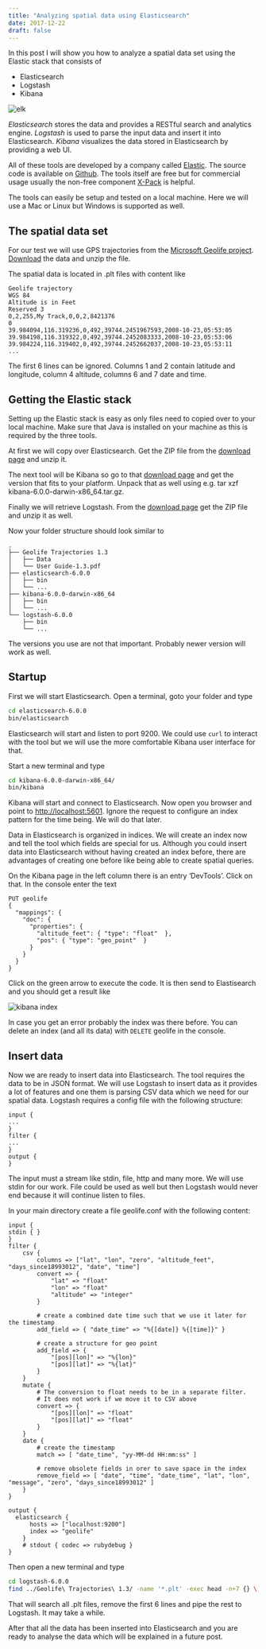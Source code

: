 ```yaml
---
title: "Analyzing spatial data using Elasticsearch"
date: 2017-12-22
draft: false
---
```


In this post I will show you how to analyze a spatial data set using the Elastic stack that consists of

* Elasticsearch
* Logstash
* Kibana

![elk](/images/posts/20171222_analyzing_spatial_data_using_elasticsearch/elk.png)


*Elasticsearch* stores the data and provides a RESTful search and analytics engine. *Logstash* is used to parse the input data and insert it into Elasticsearch. *Kibana* visualizes the data stored in Elasticsearch by providing a web UI.

All of these tools are developed by a company called [Elastic](https://www.elastic.co/). The source code is available on [Github](https://github.com/elastic). The tools itself are free but for commercial usage usually the non-free component [X-Pack](https://www.elastic.co/de/products/x-pack) is helpful.

The tools can easily be setup and tested on a local machine. Here we will use a Mac or Linux but Windows is supported as well.

## The spatial data set

For our test we will use GPS trajectories from the [Microsoft Geolife project](https://www.microsoft.com/en-us/research/project/geolife-building-social-networks-using-human-location-history). <a href="https://www.microsoft.com/en-us/download/details.aspx?id=52367">Download</a> the data and unzip the file.

The spatial data is located in .plt files with content like

```csv
Geolife trajectory
WGS 84
Altitude is in Feet
Reserved 3
0,2,255,My Track,0,0,2,8421376
0
39.984094,116.319236,0,492,39744.2451967593,2008-10-23,05:53:05
39.984198,116.319322,0,492,39744.2452083333,2008-10-23,05:53:06
39.984224,116.319402,0,492,39744.2452662037,2008-10-23,05:53:11
...
```

The first 6 lines can be ignored. Columns 1 and 2 contain latitude and longitude, column 4 altitude, columns 6 and 7 date and time.

## Getting the Elastic stack

Setting up the Elastic stack is easy as only files need to copied over to your local machine. Make sure that Java is installed on your machine as this is required by the three tools.

At first we will copy over Elasticsearch. Get the ZIP file from the [download page](https://www.elastic.co/de/downloads/elasticsearch) and unzip it.

The next tool will be Kibana so go to that [download page](https://www.elastic.co/de/downloads/kibana) and get the version that fits to your platform. Unpack that as well using e.g. tar xzf kibana-6.0.0-darwin-x86_64.tar.gz.

Finally we will retrieve Logstash. From the [download page](https://www.elastic.co/de/downloads/logstash) get the ZIP file and unzip it as well.

Now your folder structure should look similar to

```text
.
├── Geolife Trajectories 1.3
│   ├── Data
│   └── User Guide-1.3.pdf
├── elasticsearch-6.0.0
│   ├── bin
│   └── ...
├── kibana-6.0.0-darwin-x86_64
│   ├── bin
│   └── ...
└── logstash-6.0.0
    ├── bin
    └── ...
```    

The versions you use are not that important. Probably newer version will work as well.

## Startup

First we will start Elasticsearch. Open a terminal, goto your folder and type

```bash
cd elasticsearch-6.0.0
bin/elasticsearch
```

Elasticsearch will start and listen to port 9200. We could use `curl` to interact with the tool but we will use the more comfortable Kibana user interface for that.

Start a new terminal and type

```bash
cd kibana-6.0.0-darwin-x86_64/
bin/kibana
```

Kibana will start and connect to Elasticsearch. Now open you browser and point to [http://localhost:5601](http://localhost:5601). Ignore the request to configure an index pattern for the time being. We will do that later.

Data in Elasticsearch is organized in indices. We will create an index now and tell the tool which fields are special for us. Although you could insert data into Elasticsearch without having created an index before, there are advantages of creating one before like being able to create spatial queries.

On the Kibana page in the left column there is an entry ‘DevTools’. Click on that. In the console enter the text

```text
PUT geolife 
{
  "mappings": {
    "doc": { 
      "properties": { 
        "altitude_feet": { "type": "float"  }, 
        "pos": { "type": "geo_point"  }
      }
    }
  }
}
```

Click on the green arrow to execute the code. It is then send to Elastisearch and you should get a result like

![kibana index](/images/posts/20171222_analyzing_spatial_data_using_elasticsearch/KibanaIndex-768x493.png)

In case you get an error probably the index was there before. You can delete an index (and all its data) with `DELETE` geolife in the console.

## Insert data

Now we are ready to insert data into Elasticsearch. The tool requires the data to be in JSON format. We will use Logstash to insert data as it provides a lot of features and one them is parsing CSV data which we need for our spatial data. Logstash requires a config file with the following structure:

```text
input {
...
}
filter {
...
}
output {
}
```

The input must a stream like stdin, file, http and many more. We will use stdin for our work. File could be used as well but then Logstash would never end because it will continue listen to files.

In your main directory create a file geolife.conf with the following content:

```text
input { 
stdin { }
}
filter {
    csv {
        columns => ["lat", "lon", "zero", "altitude_feet", "days_since18993012", "date", "time"]
        convert => {
            "lat" => "float"
            "lon" => "float"
            "altitude" => "integer"
        }        
        
        # create a combined date time such that we use it later for the timestamp
        add_field => { "date_time" => "%{[date]} %{[time]}" }

        # create a structure for geo point
        add_field => {
            "[pos][lon]" => "%{lon}"
            "[pos][lat]" => "%{lat}"
        }
    }
    mutate {
        # The conversion to float needs to be in a separate filter.
        # It does not work if we move it to CSV above
        convert => { 
            "[pos][lon]" => "float"
            "[pos][lat]" => "float"
        } 
    }
    date {
        # create the timestamp 
        match => [ "date_time", "yy-MM-dd HH:mm:ss" ]

        # remove obsolete fields in orer to save space in the index
        remove_field => [ "date", "time", "date_time", "lat", "lon", "message", "zero", "days_since18993012" ]
    }
}

output {
  elasticsearch { 
      hosts => ["localhost:9200"]
      index => "geolife"
    }
    # stdout { codec => rubydebug }
}
```

Then open a new terminal and type

```bash
cd logstash-6.0.0
find ../Geolife\ Trajectories\ 1.3/ -name '*.plt' -exec head -n+7 {} \; | bin/logstash -f geolife.conf
```

That will search all .plt files, remove the first 6 lines and pipe the rest to Logstash. It may take a while.

After that all the data has been inserted into Elasticsearch and you are ready to analyse the data which will be explained in a future post.